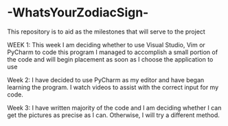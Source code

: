 # -WhatsYourZodiacSign-
This repository is to aid as the milestones that will serve to the project




WEEK 1: 
This week I am deciding whether to use Visual Studio, Vim or PyCharm to code this program
I managed to accomplish a small portion of the code and will begin placement as soon as I choose the application to use 


Week 2: I have decided to use PyCharm as my editor and have began learning the program. I watch videos to assist with the correct input for my code.


Week 3: I have written majority of the code and I am deciding whether I can get the pictures as precise as I can. Otherwise, I will try a different method.



